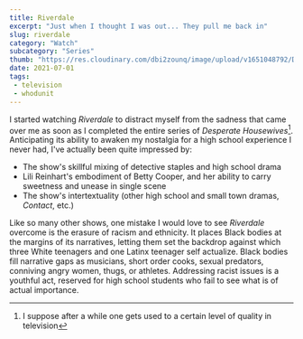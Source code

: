 ```yaml
---
title: Riverdale
excerpt: "Just when I thought I was out... They pull me back in"
slug: riverdale
category: "Watch"
subcategory: "Series"
thumb: "https://res.cloudinary.com/dbi2zounq/image/upload/v1651048792/Digital%20garden/media/riverdale_k2kz56.webp"
date: 2021-07-01
tags:
 - television
 - whodunit
---
```

I started watching _Riverdale_ to distract myself from the sadness that came over me as soon as I completed the entire series of _Desperate Housewives_[^1]. Anticipating its ability to awaken my nostalgia for a high school experience I never had, I've actually been quite impressed by:

- The show's skillful mixing of detective staples and high school drama
- Lili Reinhart's embodiment of Betty Cooper, and her ability to carry sweetness and unease in single scene
- The show's intertextuality (other high school and small town dramas, _Contact_, etc.)

Like so many other shows, one mistake I would love to see _Riverdale_ overcome is the erasure of racism and ethnicity. It places Black bodies at the margins of its narratives, letting them set the backdrop against which three White teenagers and one Latinx teenager self actualize. Black bodies fill narrative gaps as musicians, short order cooks, sexual predators, conniving angry women, thugs, or athletes. Addressing racist issues is a youthful act, reserved for high school students who fail to see what is of actual importance. 

[^1]: I suppose after a while one gets used to a certain level of quality in television